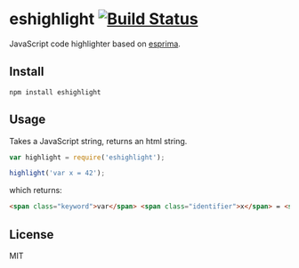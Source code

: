 # eshighlight [![Build Status](https://travis-ci.org/btford/eshighlight.png?branch=master)](https://travis-ci.org/btford/eshighlight)

JavaScript code highlighter based on [esprima](http://esprima.org/).

## Install

```
npm install eshighlight
```


## Usage

Takes a JavaScript string, returns an html string.

```javascript
var highlight = require('eshighlight');

highlight('var x = 42');
```

which returns:

```html
<span class="keyword">var</span> <span class="identifier">x</span> = <span class="numeric">42</span>
```

## License
MIT